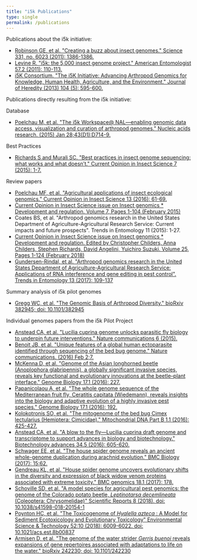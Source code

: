```yaml
---
title: "i5k Publications"
type: single
permalink: /publications
---
```


Publications about the i5k initiative:
- [Robinson GE, et al. "Creating a buzz about insect genomes." Science 331, no. 6023 (2011): 1386-1386.](http://science.sciencemag.org/content/331/6023/1386)
- [Levine R. "i5k: the 5,000 insect genome project." American Entomologist 57.2 (2011): 110-113.](https://academic.oup.com/ae/article/57/2/110/6552/i5k-The-5-000-Insect-Genome-Project)
- [i5K Consortium. "The i5K Initiative: Advancing Arthropod Genomics for Knowledge, Human Health, Agriculture, and the Environment." Journal of Heredity (2013) 104 (5): 595-600.](https://academic.oup.com/jhered/article/104/5/595/906277/The-i5K-Initiative-Advancing-Arthropod-Genomics)


Publications directly resulting from the i5k initiative: 

Database
- [Poelchau M, et al. "The i5k Workspace@ NAL—enabling genomic data access, visualization and curation of arthropod genomes." Nucleic acids research. (2015) Jan 28;43(D1):D714-9.](https://academic.oup.com/nar/article/43/D1/D714/2439695/The-i5k-Workspace-NAL-enabling-genomic-data-access)

Best Practices
- [Richards S and Murali SC. "Best practices in insect genome sequencing: what works and what doesn’t." Current Opinion in Insect Science 7 (2015): 1-7.](http://www.sciencedirect.com/science/article/pii/S2214574515000310)

Review papers
- [Poelchau MF, et al. "Agricultural applications of insect ecological genomics." Current Opinion in Insect Science 13 (2016): 61-69.](http://www.sciencedirect.com/science/article/pii/S2214574515001911)
- [Current Opinion in Insect Science issue on Insect genomics * Development and regulation. Volume 7, Pages 1-104 (February 2015)](https://www.sciencedirect.com/journal/current-opinion-in-insect-science/vol/7)
- Coates BS, et al. "Arthropod genomics research in the United States Department of Agriculture-Agricultural Research Service: Current impacts and future prospects". Trends in Entomology 11 (2015): 1-27.
- [Current Opinion in Insect Science issue on Insect genomics * Development and regulation. Edited by Christopher Childers, Anna Childers, Stephen Richards, David Angelini, Yuichiro Suzuki. Volume 25, Pages 1-124 (February 2018)](https://www.sciencedirect.com/journal/current-opinion-in-insect-science/vol/25/)
- [Gundersen-Rindal, et al. "Arthropod genomics research in the United States Department of Agriculture-Agricultural Research Service: Applications of RNA interference and gene editing in pest control". Trends in Entomology 13 (2017): 109-137](http://www.researchtrends.net/tia/article_pdf.asp?in=0&vn=13&tid=20&aid=6045)

Summary analysis of i5k pilot genomes
- [Gregg WC, et al. "The Genomic Basis of Arthropod Diversity." bioRxiv 382945; doi: 10.1101/382945](https://www.biorxiv.org/content/early/2018/08/04/382945)

Individual genomes papers from the i5k Pilot Project
- [Anstead CA, et al. "Lucilia cuprina genome unlocks parasitic fly biology to underpin future interventions." Nature communications 6 (2015).](https://www.nature.com/articles/ncomms8344)
- [Benoit JB, et al. "Unique features of a global human ectoparasite identified through sequencing of the bed bug genome." Nature communications. (2016) Feb 2;7.](https://www.nature.com/articles/ncomms10165)
- [McKenna D, et al. "Genome of the Asian longhorned beetle (Anoplophora glabripennis), a globally significant invasive species, reveals key functional and evolutionary innovations at the beetle–plant interface." Genome Biology 17.1 (2016): 227.](https://genomebiology.biomedcentral.com/articles/10.1186/s13059-016-1088-8?linkId=31075042)
- [Papanicolaou A, et al. "The whole genome sequence of the Mediterranean fruit fly, Ceratitis capitata (Wiedemann), reveals insights into the biology and adaptive evolution of a highly invasive pest species." Genome Biology 17.1 (2016): 192.](https://genomebiology.biomedcentral.com/articles/10.1186/s13059-016-1049-2)
- [Kolokotronis SO, et al. "The mitogenome of the bed bug Cimex lectularius (Hemiptera: Cimicidae)." Mitochondrial DNA Part B 1.1 (2016): 425-427.](http://www.tandfonline.com/doi/abs/10.1080/23802359.2016.1180268)
- [Anstead CA, et al. "A blow to the fly—Lucilia cuprina draft genome and transcriptome to support advances in biology and biotechnology." Biotechnology advances 34.5 (2016): 605-620.](http://www.sciencedirect.com/science/article/pii/S0734975016300167)
- [Schwager EE, et al. "The house spider genome reveals an ancient whole-genome duplication during arachnid evolution." BMC Biology (2017): 15:62.](https://doi.org/10.1186/s12915-017-0399-x)
- [Gendreau KL, et al. "House spider genome uncovers evolutionary shifts in the diversity and expression of black widow venom proteins associated with extreme toxicity." BMC genomics 18.1 (2017): 178.](https://bmcgenomics.biomedcentral.com/articles/10.1186/s12864-017-3551-7)
- [Schoville SD, et al. "A model species for agricultural pest genomics: the genome of the Colorado potato beetle, *Leptinotarsa decemlineata* (Coleoptera: Chrysomelidae)" Scientific Reports 8 (2018). doi: 10.1038/s41598-018-20154-1](https://www.nature.com/articles/s41598-018-20154-1)
- [Poynton HC, et al. "The Toxicogenome of *Hyalella azteca* : A Model for Sediment Ecotoxicology and Evolutionary Toxicology" Environmental Science & Technology 52:10 (2018): 6009-6022. doi: 10.1021/acs.est.8b00837](https://pubs.acs.org/doi/abs/10.1021/acs.est.8b00837)
- [Armisen D, et al. "The genome of the water strider *Gerris buenoi* reveals expansions of gene repertoires associated with adaptations to life on the water." bioRxiv 242230; doi: 10.1101/242230](https://www.biorxiv.org/content/early/2018/01/03/242230)

<!---
unsure this citation fits the criteria for inclusion since they used data, but do not speciically release a genome (many other papers like this one)
- [Rane RV, et al. "Are feeding preferences and insecticide resistance associated with the size of detoxifying enzyme families in insect herbivores?." Current Opinion in Insect Science 13 (2016): 70-76.](http://www.sciencedirect.com/science/article/pii/S221457451500190X)
-->
